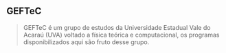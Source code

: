 ## GEFTeC 


> GEFTeC é um grupo de estudos da Universidade Estadual Vale do Acaraú (UVA) voltado a física teórica e computacional, os programas disponibilizados aqui são fruto desse grupo.

